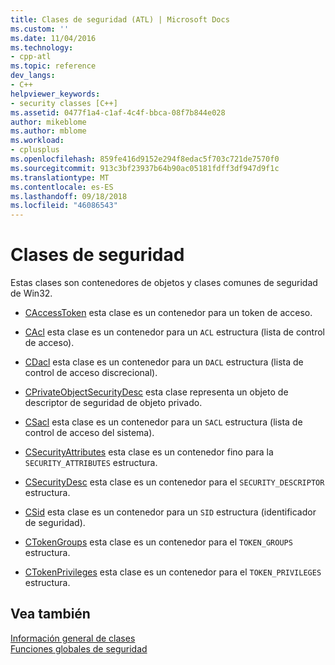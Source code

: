 ```yaml
---
title: Clases de seguridad (ATL) | Microsoft Docs
ms.custom: ''
ms.date: 11/04/2016
ms.technology:
- cpp-atl
ms.topic: reference
dev_langs:
- C++
helpviewer_keywords:
- security classes [C++]
ms.assetid: 0477f1a4-c1af-4c4f-bbca-08f7b844e028
author: mikeblome
ms.author: mblome
ms.workload:
- cplusplus
ms.openlocfilehash: 859fe416d9152e294f8edac5f703c721de7570f0
ms.sourcegitcommit: 913c3bf23937b64b90ac05181fdff3df947d9f1c
ms.translationtype: MT
ms.contentlocale: es-ES
ms.lasthandoff: 09/18/2018
ms.locfileid: "46086543"
---
```

# <a name="security-classes"></a>Clases de seguridad

Estas clases son contenedores de objetos y clases comunes de seguridad de Win32.

- [CAccessToken](../atl/reference/caccesstoken-class.md) esta clase es un contenedor para un token de acceso.

- [CAcl](../atl/reference/cacl-class.md) esta clase es un contenedor para un `ACL` estructura (lista de control de acceso).

- [CDacl](../atl/reference/cdacl-class.md) esta clase es un contenedor para un `DACL` estructura (lista de control de acceso discrecional).

- [CPrivateObjectSecurityDesc](../atl/reference/cprivateobjectsecuritydesc-class.md) esta clase representa un objeto de descriptor de seguridad de objeto privado.

- [CSacl](../atl/reference/csacl-class.md) esta clase es un contenedor para un `SACL` estructura (lista de control de acceso del sistema).

- [CSecurityAttributes](../atl/reference/csecurityattributes-class.md) esta clase es un contenedor fino para la `SECURITY_ATTRIBUTES` estructura.

- [CSecurityDesc](../atl/reference/csecuritydesc-class.md) esta clase es un contenedor para el `SECURITY_DESCRIPTOR` estructura.

- [CSid](../atl/reference/csid-class.md) esta clase es un contenedor para un `SID` estructura (identificador de seguridad).

- [CTokenGroups](../atl/reference/ctokengroups-class.md) esta clase es un contenedor para el `TOKEN_GROUPS` estructura.

- [CTokenPrivileges](../atl/reference/ctokenprivileges-class.md) esta clase es un contenedor para el `TOKEN_PRIVILEGES` estructura.

## <a name="see-also"></a>Vea también

[Información general de clases](../atl/atl-class-overview.md)<br/>
[Funciones globales de seguridad](../atl/reference/security-global-functions.md)

